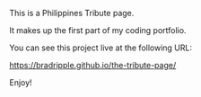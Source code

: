 This is a Philippines Tribute page.

It makes up the first part of my coding portfolio.

You can see this project live at the following URL:

https://bradripple.github.io/the-tribute-page/

Enjoy!
